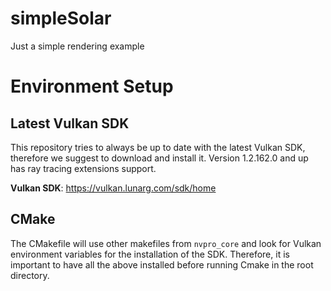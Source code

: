 # simpleSolar
Just a simple rendering example


# Environment Setup


## Latest Vulkan SDK

This repository tries to always be up to date with the latest Vulkan SDK, therefore we suggest to download and install it.
Version 1.2.162.0 and up has ray tracing extensions support.

**Vulkan SDK**: https://vulkan.lunarg.com/sdk/home


## CMake

The CMakefile will use other makefiles from `nvpro_core` and look for Vulkan environment variables for the installation of the SDK. Therefore, it is important to have all the above installed before running Cmake in the 
root directory.



